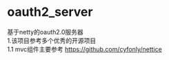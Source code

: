 # oauth2_server
基于netty的oauth2.0服务器</br>
1.该项目参考多个优秀的开源项目</br>
  1.1 mvc组件主要参考 https://github.com/cyfonly/nettice</br>
  
  

